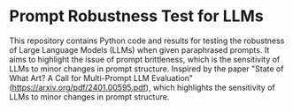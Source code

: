# Prompt Robustness Test for LLMs
This repository contains Python code and results for testing the robustness of Large Language Models (LLMs) when given paraphrased prompts. It aims to highlight the issue of prompt brittleness, which is the sensitivity of LLMs to minor changes in prompt structure.
Inspired by the paper "State of What Art? A Call for Multi-Prompt LLM Evaluation" (https://arxiv.org/pdf/2401.00595.pdf), which highlights the sensitivity of LLMs to minor changes in prompt structure.
